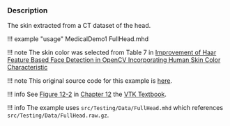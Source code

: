 ### Description

The skin extracted from a CT dataset of the head.

!!! example "usage"
    MedicalDemo1 FullHead.mhd

!!! note
   The skin color was selected from Table 7 in [Improvement of Haar Feature Based Face Detection in OpenCV Incorporating Human Skin Color Characteristic](https://www.researchgate.net/publication/310443424_Improvement_of_Haar_Feature_Based_Face_Detection_in_OpenCV_Incorporating_Human_Skin_Color_Characteristic)

!!! note
    This original source code for this example is [here](https://gitlab.kitware.com/vtk/vtk/blob/395857190c8453508d283958383bc38c9c2999bf/Examples/Medical/Cxx/Medical1.cxx).

!!! info
    See [Figure 12-2](../../../VTKBook/12Chapter12/#Figure%2012-2) in [Chapter 12](../../../VTKBook/12Chapter12) the [VTK Textbook](../../../VTKBook/01Chapter1).

!!! info
    The example uses `src/Testing/Data/FullHead.mhd` which references `src/Testing/Data/FullHead.raw.gz`.
